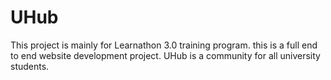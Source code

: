 # UHub
This project is mainly for Learnathon 3.0 training program. this is a full end to end website development project. UHub is a community for all university students.
